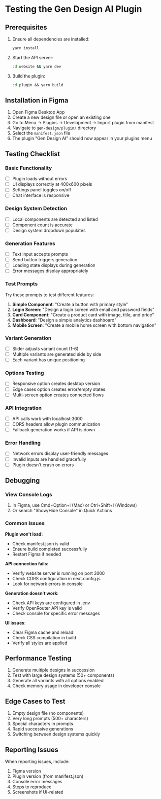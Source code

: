 # Testing the Gen Design AI Plugin

## Prerequisites

1. Ensure all dependencies are installed:
   ```bash
   yarn install
   ```

2. Start the API server:
   ```bash
   cd website && yarn dev
   ```

3. Build the plugin:
   ```bash
   cd plugin && yarn build
   ```

## Installation in Figma

1. Open Figma Desktop App
2. Create a new design file or open an existing one
3. Go to Menu → Plugins → Development → Import plugin from manifest
4. Navigate to `gen-design/plugin/` directory
5. Select the `manifest.json` file
6. The plugin "Gen Design AI" should now appear in your plugins menu

## Testing Checklist

### Basic Functionality

- [ ] Plugin loads without errors
- [ ] UI displays correctly at 400x600 pixels
- [ ] Settings panel toggles on/off
- [ ] Chat interface is responsive

### Design System Detection

- [ ] Local components are detected and listed
- [ ] Component count is accurate
- [ ] Design system dropdown populates

### Generation Features

- [ ] Text input accepts prompts
- [ ] Send button triggers generation
- [ ] Loading state displays during generation
- [ ] Error messages display appropriately

### Test Prompts

Try these prompts to test different features:

1. **Simple Component**: "Create a button with primary style"
2. **Login Screen**: "Design a login screen with email and password fields"
3. **Card Component**: "Create a product card with image, title, and price"
4. **Dashboard**: "Design a simple analytics dashboard"
5. **Mobile Screen**: "Create a mobile home screen with bottom navigation"

### Variant Generation

- [ ] Slider adjusts variant count (1-6)
- [ ] Multiple variants are generated side by side
- [ ] Each variant has unique positioning

### Options Testing

- [ ] Responsive option creates desktop version
- [ ] Edge cases option creates error/empty states
- [ ] Multi-screen option creates connected flows

### API Integration

- [ ] API calls work with localhost:3000
- [ ] CORS headers allow plugin communication
- [ ] Fallback generation works if API is down

### Error Handling

- [ ] Network errors display user-friendly messages
- [ ] Invalid inputs are handled gracefully
- [ ] Plugin doesn't crash on errors

## Debugging

### View Console Logs

1. In Figma, use Cmd+Option+I (Mac) or Ctrl+Shift+I (Windows)
2. Or search "Show/Hide Console" in Quick Actions

### Common Issues

**Plugin won't load:**
- Check manifest.json is valid
- Ensure build completed successfully
- Restart Figma if needed

**API connection fails:**
- Verify website server is running on port 3000
- Check CORS configuration in next.config.js
- Look for network errors in console

**Generation doesn't work:**
- Check API keys are configured in .env
- Verify OpenRouter API key is valid
- Check console for specific error messages

**UI issues:**
- Clear Figma cache and reload
- Check CSS compilation in build
- Verify all styles are applied

## Performance Testing

1. Generate multiple designs in succession
2. Test with large design systems (50+ components)
3. Generate all variants with all options enabled
4. Check memory usage in developer console

## Edge Cases to Test

1. Empty design file (no components)
2. Very long prompts (500+ characters)
3. Special characters in prompts
4. Rapid successive generations
5. Switching between design systems quickly

## Reporting Issues

When reporting issues, include:
1. Figma version
2. Plugin version (from manifest.json)
3. Console error messages
4. Steps to reproduce
5. Screenshots if UI-related